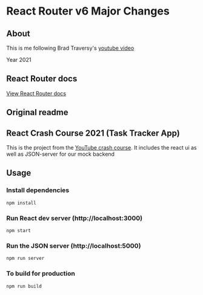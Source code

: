 # React Router v6 Major Changes

## About

This is me following Brad Traversy's [youtube video](https://youtu.be/k2Zk5cbiZhg)

Year 2021

## React Router docs

[View React Router docs](https://reactrouter.com/)

## Original readme

## React Crash Course 2021 (Task Tracker App)

This is the project from the [YouTube crash course](https://www.youtube.com/watch?v=w7ejDZ8SWv8). It includes the react ui as well as JSON-server for our mock backend

## Usage

### Install dependencies

```
npm install
```

### Run React dev server (http://localhost:3000)

```
npm start
```

### Run the JSON server (http://localhost:5000)

```
npm run server
```

### To build for production

```
npm run build
```
